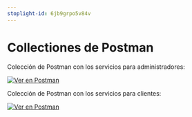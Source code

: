 ```yaml
---
stoplight-id: 6jb9grpo5v84v
---
```


# Collectiones de Postman

Colección de Postman con los servicios para administradores:

[![Ver en Postman](https://run.pstmn.io/button.svg)](https://app.getpostman.com/run-collection/36846959-6ce7bbd6-72d5-4efc-bd38-ce803978094c?action=collection%2Ffork&collection-url=entityId%3D36846959-6ce7bbd6-72d5-4efc-bd38-ce803978094c%26entityType%3Dcollection%26workspaceId%3D116e6451-e54c-465a-b2c0-76ea777d05ae)


Colección de Postman con los servicios para clientes:

[![Ver en Postman](https://run.pstmn.io/button.svg)](https://app.getpostman.com/run-collection/36846959-9f91f6a5-5732-4b2e-b026-1a4f1ee468dc?action=collection%2Ffork&collection-url=entityId%3D36846959-9f91f6a5-5732-4b2e-b026-1a4f1ee468dc%26entityType%3Dcollection%26workspaceId%3D116e6451-e54c-465a-b2c0-76ea777d05ae)